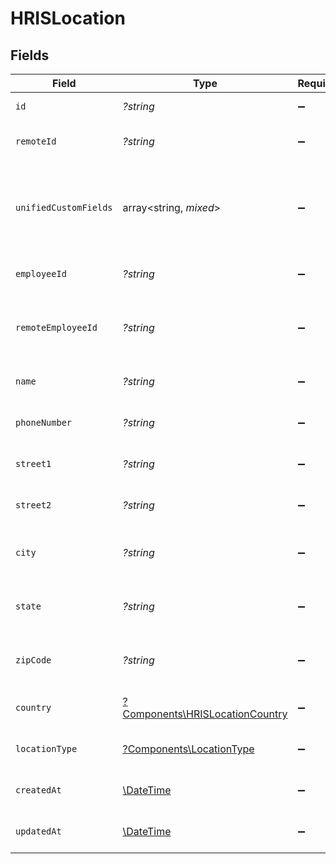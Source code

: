 # HRISLocation


## Fields

| Field                                                                                        | Type                                                                                         | Required                                                                                     | Description                                                                                  | Example                                                                                      |
| -------------------------------------------------------------------------------------------- | -------------------------------------------------------------------------------------------- | -------------------------------------------------------------------------------------------- | -------------------------------------------------------------------------------------------- | -------------------------------------------------------------------------------------------- |
| `id`                                                                                         | *?string*                                                                                    | :heavy_minus_sign:                                                                           | Unique identifier                                                                            | 8187e5da-dc77-475e-9949-af0f1fa4e4e3                                                         |
| `remoteId`                                                                                   | *?string*                                                                                    | :heavy_minus_sign:                                                                           | Provider's unique identifier                                                                 | 8187e5da-dc77-475e-9949-af0f1fa4e4e3                                                         |
| `unifiedCustomFields`                                                                        | array<string, *mixed*>                                                                       | :heavy_minus_sign:                                                                           | Custom Unified Fields configured in your StackOne project                                    | {<br/>"my_project_custom_field_1": "REF-1236",<br/>"my_project_custom_field_2": "some other value"<br/>} |
| `employeeId`                                                                                 | *?string*                                                                                    | :heavy_minus_sign:                                                                           | The employee ID                                                                              | 1687-3                                                                                       |
| `remoteEmployeeId`                                                                           | *?string*                                                                                    | :heavy_minus_sign:                                                                           | Provider's unique identifier of the employee                                                 | e3cb75bf-aa84-466e-a6c1-b8322b257a48                                                         |
| `name`                                                                                       | *?string*                                                                                    | :heavy_minus_sign:                                                                           | The name of the location                                                                     | Woolsthorpe Manor                                                                            |
| `phoneNumber`                                                                                | *?string*                                                                                    | :heavy_minus_sign:                                                                           | The phone number of the location                                                             | +44 1476 860 364                                                                             |
| `street1`                                                                                    | *?string*                                                                                    | :heavy_minus_sign:                                                                           | The first line of the address                                                                | Water Lane                                                                                   |
| `street2`                                                                                    | *?string*                                                                                    | :heavy_minus_sign:                                                                           | The second line of the address                                                               | Woolsthorpe by Colsterworth                                                                  |
| `city`                                                                                       | *?string*                                                                                    | :heavy_minus_sign:                                                                           | The city where the location is situated                                                      | Grantham                                                                                     |
| `state`                                                                                      | *?string*                                                                                    | :heavy_minus_sign:                                                                           | The state where the location is situated                                                     | Lincolnshire                                                                                 |
| `zipCode`                                                                                    | *?string*                                                                                    | :heavy_minus_sign:                                                                           | The ZIP code/Postal code of the location                                                     | NG33 5NR                                                                                     |
| `country`                                                                                    | [?Components\HRISLocationCountry](../../Models/Components/HRISLocationCountry.md)            | :heavy_minus_sign:                                                                           | The country code                                                                             |                                                                                              |
| `locationType`                                                                               | [?Components\LocationType](../../Models/Components/LocationType.md)                          | :heavy_minus_sign:                                                                           | The location type                                                                            | work                                                                                         |
| `createdAt`                                                                                  | [\DateTime](https://www.php.net/manual/en/class.datetime.php)                                | :heavy_minus_sign:                                                                           | The created_at date                                                                          | 2021-01-01T01:01:01.000Z                                                                     |
| `updatedAt`                                                                                  | [\DateTime](https://www.php.net/manual/en/class.datetime.php)                                | :heavy_minus_sign:                                                                           | The updated_at date                                                                          | 2021-01-01T01:01:01.000Z                                                                     |